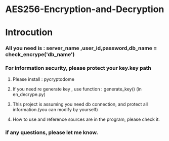 # AES256-Encryption-and-Decryption

# Introcution
### All you need is : server_name ,user_id,password,db_name = check_encrype('db_name')
### For information security, please protect your key.key path

1. Please install : pycryptodome

2. If you need re generate key , use function : generate_key() (in en_decrype.py)

3. This project is assuming you need db connection, and protect all information.(you can modify by yourself)

4. How to use and reference sources are in the program, please check it.

### if any questions, please let me know.
